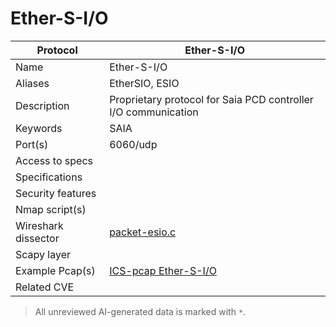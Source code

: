 # Ether-S-I/O

| Protocol | Ether-S-I/O |
|---|---|
| Name | Ether-S-I/O |
| Aliases | EtherSIO, ESIO |
| Description | Proprietary protocol for Saia PCD controller I/O communication |
| Keywords | SAIA |
| Port(s) | 6060/udp |
| Access to specs |  |
| Specifications |  |
| Security features |  |
| Nmap script(s) |  |
| Wireshark dissector | [packet-esio.c](https://github.com/wireshark/wireshark/blob/master/epan/dissectors/packet-esio.c) |
| Scapy layer |  |
| Example Pcap(s) | [ICS-pcap Ether-S-I/O](https://github.com/automayt/ICS-pcap/tree/master/ETHERSIO) |
| Related CVE |  |



> All unreviewed AI-generated data is marked with `*`.
